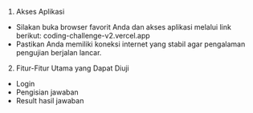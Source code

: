 1. Akses Aplikasi
 - Silakan buka browser favorit Anda dan akses aplikasi melalui link berikut: coding-challenge-v2.vercel.app
 - Pastikan Anda memiliki koneksi internet yang stabil agar pengalaman pengujian berjalan lancar.

2. Fitur-Fitur Utama yang Dapat Diuji
 - Login
 - Pengisian jawaban
 - Result hasil jawaban

